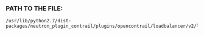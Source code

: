 ### PATH TO THE FILE:
```
/usr/lib/python2.7/dist-packages/neutron_plugin_contrail/plugins/opencontrail/loadbalancer/v2/loadbalancer.py
```
